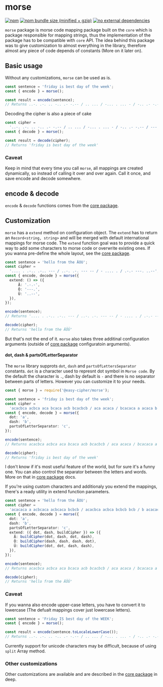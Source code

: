 # morse

[![npm](https://img.shields.io/npm/v/@easy-cipher/morse.svg)](https://www.npmjs.com/package/@easy-cipher/morse)
[![npm bundle size (minified + gzip)](https://badgen.net/bundlephobia/minzip/@easy-cipher/morse)](https://bundlephobia.com/result?p=@easy-cipher/morse)
[![no external dependencies](https://badgen.net/bundlephobia/dependency-count/@easy-cipher/morse)](https://bundlephobia.com/result?p=@easy-cipher/morse)

`morse` package is morse code mapping package built on the `core` which is package responsible for mapping strings, thus the implementation of the package has to be compatible with `core` API. The idea  behind this package was to give customization to almost everything in the library, therefore almost any piece of code depends of constants (More on it later on).

## Basic usage

Without any customizations, `morse` can be used as is.

```ts
const sentence = 'friday is best day of the week';
const { encode } = morse();

const result = encode(sentence);
// Returns ..-. .-. .. -.. .- -.-- / .. ... / -... . ... - / -.. .- -.-- / --- ..-. / - .... . / .-- . . -.-
```

Decoding the cipher is also a piece of cake

```ts
const cipher =
  '..-. .-. .. -.. .- -.-- / .. ... / -... . ... - / -.. .- -.-- / --- ..-. / - .... . / .-- . . -.-';
const { decode } = morse();

const result = decode(cipher);
// Returns 'friday is best day of the week'
```

### Caveat

Keep in mind that every time you call `morse`, all mappings are created dynamically, so instead of calling it over and over again. Call it once, and save encode and decode somewhere.

## encode & decode

`encode` & `decode` functions comes from the [core package](https://www.npmjs.com/package/@easy-cipher/core).

## Customization

`morse` has a `extend` method on configuration object. The `extend` has to return an `Record<string, string>` and will be merged with default international mappings for morse code. The `extend` function goal was to provide a quick way to add some characters to morse code or overwrite existing ones. If you wanna pre-define the whole layout, see the [core package](https://www.npmjs.com/package/@easy-cipher/core).

```ts
const sentence = 'hello from the ÄÖÜ';
const cipher =
  '.... . .-.. .-.. --- / ..-. .-. --- -- / - .... . / .-.- ---. ..--';
const { encode, decode } = morse({
  extend: () => ({
      Ä: '.-.-',
      Ö: '---.',
      Ü: '..--',
  }),
});

encode(sentence);
// Returns '.... . .-.. .-.. --- / ..-. .-. --- -- / - .... . / .-.- ---. ..--'

decode(cipher);
// Returns 'hello from the ÄÖÜ'
```
But that's not the end of it. `morse` also takes three additinal configuration arguments (outside of [core package](https://www.npmjs.com/package/@easy-cipher/core) configuratoin arguments).

#### dot, dash & partsOfLetterSeparator

The `morse` library supprots `dot`, `dash` and `partsOfLettersSeparator` constants. `dot` is a character used to represnt dot symbol in `Morse code`. By the default the character is `.`, dash by default is `-` and there is no separator between parts of letters. However you can customize it to your needs.

```ts
const { morse } = require('@easy-cipher/morse');

const sentence = 'friday is best day of the week';
const cipher =
  'acacbca acbca aca bcaca acb bcacbcb / aca acaca / bcacaca a acaca b / bcaca acb bcacbcb / bcbcb acacbca / b acacaca a / acbcb a a bcacb';
const { encode, decode } = morse({
  dot: 'a',
  dash: 'b',
  partsOfLetterSeparator: 'c',
});

encode(sentence);
// Returns acacbca acbca aca bcaca acb bcacbcb / aca acaca / bcacaca a acaca b / bcaca acb bcacbcb / bcbcb acacbca / b acacaca a / acbcb a a bcacb

decode(cipher);
// Returns 'friday is best day of the week'
```

I don't know if it's most useful feature of the world, but for sure it's a funny one. You can also control the separator between the letters and words. More on that in [core package](https://www.npmjs.com/package/@easy-cipher/core) docs.

If you're using custom characters and additionaly you extend the mappings, there's a ready utility in extend function parameters.

```ts
const sentence = 'hello from the ÄÖÜ';
const cipher =
  'acacaca a acbcaca acbcaca bcbcb / acacbca acbca bcbcb bcb / b acacaca a / acbcacb bcbcbca acacbcb';
const { encode, decode } = morse({
  dot: 'a',
  dash: 'b',
  partsOfLetterSeparator: 'c',
  extend: ({ dot, dash, buildCipher }) => ({
    Ä: buildCipher(dot, dash, dot, dash),
    Ö: buildCipher(dash, dash, dash, dot),
    Ü: buildCipher(dot, dot, dash, dash),
  }),
});

encode(sentence);
// Returns acacbca acbca aca bcaca acb bcacbcb / aca acaca / bcacaca a acaca b / bcaca acb bcacbcb / bcbcb acacbca / b acacaca a / acbcb a a bcacb

decode(cipher);
// Returns 'hello from the ÄÖÜ'

```

### Caveat

If you wanna also encode upper-case letters, you have to convert it to lowercase (The defualt mappings cover just lowercase letters).

```ts
const sentence = 'Friday IS best day of the WEEK';
const { encode } = morse();

const result = encode(sentence.toLocaleLowerCase());
// Returns ..-. .-. .. -.. .- -.-- / .. ... / -... . ... - / -.. .- -.-- / --- ..-. / - .... . / .-- . . -.-
```

Currently support for unicode characters may be difficult, because of using `split` Array method.

### Other customizations

Other customizations are available and are described in the [core package](https://www.npmjs.com/package/@easy-cipher/core) in deep.